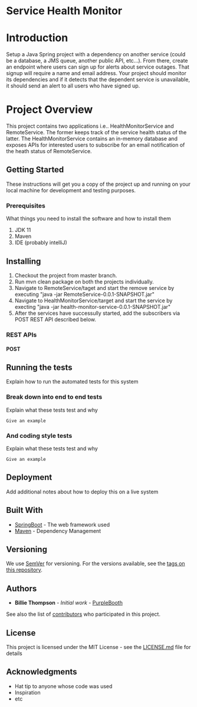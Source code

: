 # Service Health Monitor

# Introduction

Setup a Java Spring project with a dependency on another service (could be a database, a JMS queue,
another public API, etc...). From there, create an endpoint where users can sign up for alerts about
service outages. That signup will require a name and email address. Your project should monitor its
dependencies and if it detects that the dependent service is unavailable, it should send an alert to all
users who have signed up.

# Project Overview
This project contains two applications i.e.. HealthMonitorService and RemoteService. The former keeps track of the service health status of the latter. The HealthMonitorService contains an in-memory database and exposes APIs for interested users to subscribe for an email notification of the heath status of RemoteService.

## Getting Started

These instructions will get you a copy of the project up and running on your local machine for development and testing purposes.

### Prerequisites

What things you need to install the software and how to install them
1. JDK 11
2. Maven
3. IDE (probably intelliJ)

## Installing

1. Checkout the project from master branch.
2. Run mvn clean package on both the projects individually.
3. Navigate to RemoteService/taget and start the remove service by executing "java -jar RemoteService-0.0.1-SNAPSHOT.jar" 
4. Navigate to HealthMonitorService/target and start the service by execting "java -jar health-monitor-service-0.0.1-SNAPSHOT.jar"
5. After the services have successully started, add the subscribers via POST REST API described below.

### REST APIs

#### POST

## Running the tests

Explain how to run the automated tests for this system

### Break down into end to end tests

Explain what these tests test and why

```
Give an example
```

### And coding style tests

Explain what these tests test and why

```
Give an example
```

## Deployment

Add additional notes about how to deploy this on a live system

## Built With

* [SpringBoot](https://spring.io/projects/spring-boot) - The web framework used
* [Maven](https://maven.apache.org/) - Dependency Management

## Versioning

We use [SemVer](http://semver.org/) for versioning. For the versions available, see the [tags on this repository](https://github.com/your/project/tags). 

## Authors

* **Billie Thompson** - *Initial work* - [PurpleBooth](https://github.com/PurpleBooth)

See also the list of [contributors](https://github.com/your/project/contributors) who participated in this project.

## License

This project is licensed under the MIT License - see the [LICENSE.md](LICENSE.md) file for details

## Acknowledgments

* Hat tip to anyone whose code was used
* Inspiration
* etc

